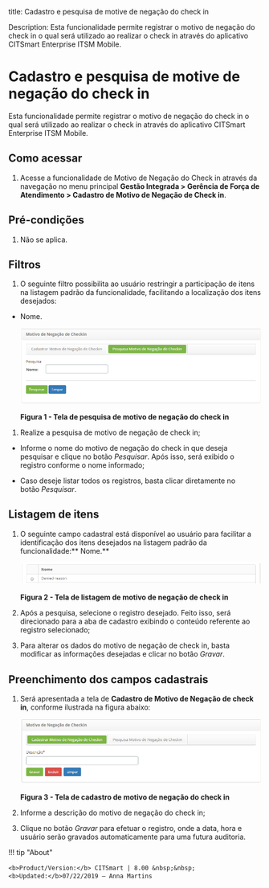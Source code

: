 title: Cadastro e pesquisa de motive de negação do check in

Description: Esta funcionalidade permite registrar o motivo de negação do check
in o qual será utilizado ao realizar o check in através do aplicativo CITSmart
Enterprise ITSM Mobile.

# Cadastro e pesquisa de motive de negação do check in

Esta funcionalidade permite registrar o motivo de negação do check in o qual
será utilizado ao realizar o check in através do aplicativo CITSmart Enterprise
ITSM Mobile.

Como acessar
-----------

1.  Acesse a funcionalidade de Motivo de Negação do Check in através da
    navegação no menu principal **Gestão Integrada > Gerência de Força de
    Atendimento > Cadastro de Motivo de Negação de Check in**.

Pré-condições
------------

1.  Não se aplica.

Filtros
-------

1.  O seguinte filtro possibilita ao usuário restringir a participação de itens
    na listagem padrão da funcionalidade, facilitando a localização dos itens
    desejados:

-   Nome.

    ![Criar](images/checkin-1.png)
    
    **Figura 1 - Tela de pesquisa de motivo de negação do check in**

1.  Realize a pesquisa de motivo de negação de check in;

-   Informe o nome do motivo de negação do check in que deseja pesquisar e
    clique no botão *Pesquisar*. Após isso, será exibido o registro conforme o
    nome informado;

-   Caso deseje listar todos os registros, basta clicar diretamente no
    botão *Pesquisar*.

Listagem de itens
----------------

1.  O seguinte campo cadastral está disponível ao usuário para facilitar a
    identificação dos itens desejados na listagem padrão da
    funcionalidade:** Nome.**

    ![Criar](images/checkin-2.png)
    
    **Figura 2 - Tela de listagem de motivo de negação de check in**

1.  Após a pesquisa, selecione o registro desejado. Feito isso, será direcionado
    para a aba de cadastro exibindo o conteúdo referente ao registro
    selecionado;

2.  Para alterar os dados do motivo de negação de check in, basta modificar as
    informações desejadas e clicar no botão *Gravar*.

Preenchimento dos campos cadastrais
---------------------------------

1.  Será apresentada a tela de **Cadastro de Motivo de Negação de check in**,
    conforme ilustrada na figura abaixo:

    ![Criar](images/checkin-3.png)

    **Figura 3 - Tela de cadastro de motivo de negação do check in**

1.  Informe a descrição do motivo de negação do check in;

2.  Clique no botão *Gravar* para efetuar o registro, onde a data, hora e
    usuário serão gravados automaticamente para uma futura auditoria.


!!! tip "About"

    <b>Product/Version:</b> CITSmart | 8.00 &nbsp;&nbsp;
    <b>Updated:</b>07/22/2019 – Anna Martins
